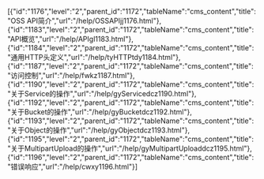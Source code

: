 [{"id":"1176","level":"2","parent_id":"1172","tableName":"cms_content","title":"OSS API简介","url":"/help/OSSAPIjj1176.html"},{"id":"1183","level":"2","parent_id":"1172","tableName":"cms_content","title":"API概览","url":"/help/APIgl1183.html"},{"id":"1184","level":"2","parent_id":"1172","tableName":"cms_content","title":"通用HTTP头定义","url":"/help/tyHTTPtdy1184.html"},{"id":"1187","level":"2","parent_id":"1172","tableName":"cms_content","title":"访问控制","url":"/help/fwkz1187.html"},{"id":"1190","level":"2","parent_id":"1172","tableName":"cms_content","title":"关于Service的操作","url":"/help/gyServicedcz1190.html"},{"id":"1192","level":"2","parent_id":"1172","tableName":"cms_content","title":"关于Bucket的操作","url":"/help/gyBucketdcz1192.html"},{"id":"1193","level":"2","parent_id":"1172","tableName":"cms_content","title":"关于Object的操作","url":"/help/gyObjectdcz1193.html"},{"id":"1195","level":"2","parent_id":"1172","tableName":"cms_content","title":"关于MultipartUpload的操作","url":"/help/gyMultipartUploaddcz1195.html"},{"id":"1196","level":"2","parent_id":"1172","tableName":"cms_content","title":"错误响应","url":"/help/cwxy1196.html"}]